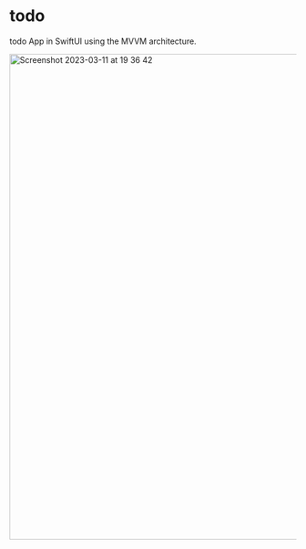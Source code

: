 # todo
todo App in SwiftUI using the MVVM architecture. 


<img width="852" alt="Screenshot 2023-03-11 at 19 36 42" src="https://user-images.githubusercontent.com/22882573/224508380-b0449d57-ecec-4c3f-b0a1-9dce5d6a89e2.png">
